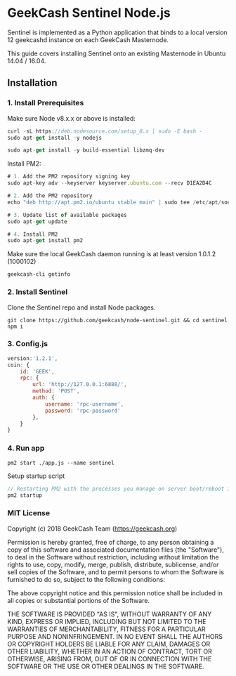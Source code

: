# GeekCash Sentinel Node.js

Sentinel is implemented as a Python application that binds to a local version 12 geekcashd instance on each GeekCash Masternode.

This guide covers installing Sentinel onto an existing Masternode in Ubuntu 14.04 / 16.04.

## Installation

### 1. Install Prerequisites

Make sure Node v8.x.x or above is installed:
```js
curl -sL https://deb.nodesource.com/setup_8.x | sudo -E bash -
sudo apt-get install -y nodejs
```
```js
sudo apt-get install -y build-essential libzmq-dev

```
Install PM2:
```js
# 1. Add the PM2 repository signing key
sudo apt-key adv --keyserver keyserver.ubuntu.com --recv D1EA2D4C

# 2. Add the PM2 repository
echo "deb http://apt.pm2.io/ubuntu stable main" | sudo tee /etc/apt/sources.list.d/pm2.list

# 3. Update list of available packages
sudo apt-get update

# 4. Install PM2
sudo apt-get install pm2
```

Make sure the local GeekCash daemon running is at least version 1.0.1.2 (1000102)
```
geekcash-cli getinfo
```

### 2. Install Sentinel

Clone the Sentinel repo and install Node packages.
```
git clone https://github.com/geekcash/node-sentinel.git && cd sentinel
npm i
```

### 3. Config.js


```js
version:'1.2.1',
coin: {
    id: 'GEEK',
    rpc: {
        url: 'http://127.0.0.1:6888/',
        method: 'POST',
        auth: {
            username: 'rpc-username',
            password: 'rpc-password'
        },
    }
}  

```

### 4. Run app
```
pm2 start ./app.js --name sentinel
```

Setup startup script
```js
// Restarting PM2 with the processes you manage on server boot/reboot is critical. To solve this, just run this command to generate an active startup script:
pm2 startup
```

### MIT License

Copyright (c) 2018 GeekCash Team (https://geekcash.org)

Permission is hereby granted, free of charge, to any person obtaining a copy of this software and associated documentation files (the "Software"), to deal in the Software without restriction, including without limitation the rights to use, copy, modify, merge, publish, distribute, sublicense, and/or sell copies of the Software, and to permit persons to whom the Software is furnished to do so, subject to the following conditions:

The above copyright notice and this permission notice shall be included in all copies or substantial portions of the Software.

THE SOFTWARE IS PROVIDED "AS IS", WITHOUT WARRANTY OF ANY KIND, EXPRESS OR IMPLIED, INCLUDING BUT NOT LIMITED TO THE WARRANTIES OF MERCHANTABILITY, FITNESS FOR A PARTICULAR PURPOSE AND NONINFRINGEMENT. IN NO EVENT SHALL THE AUTHORS OR COPYRIGHT HOLDERS BE LIABLE FOR ANY CLAIM, DAMAGES OR OTHER LIABILITY, WHETHER IN AN ACTION OF CONTRACT, TORT OR OTHERWISE, ARISING FROM, OUT OF OR IN CONNECTION WITH THE SOFTWARE OR THE USE OR OTHER DEALINGS IN THE SOFTWARE.
